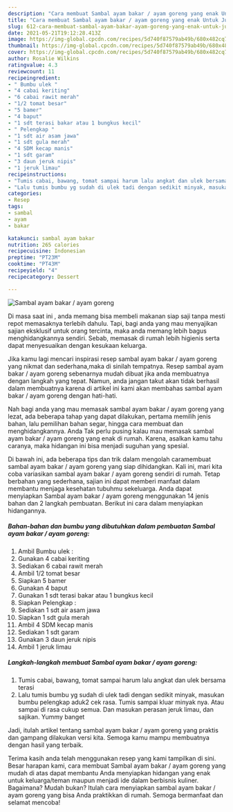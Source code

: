 ```yaml
---
description: "Cara membuat Sambal ayam bakar / ayam goreng yang enak Untuk Jualan"
title: "Cara membuat Sambal ayam bakar / ayam goreng yang enak Untuk Jualan"
slug: 612-cara-membuat-sambal-ayam-bakar-ayam-goreng-yang-enak-untuk-jualan
date: 2021-05-21T19:12:28.413Z
image: https://img-global.cpcdn.com/recipes/5d740f87579ab49b/680x482cq70/sambal-ayam-bakar-ayam-goreng-foto-resep-utama.jpg
thumbnail: https://img-global.cpcdn.com/recipes/5d740f87579ab49b/680x482cq70/sambal-ayam-bakar-ayam-goreng-foto-resep-utama.jpg
cover: https://img-global.cpcdn.com/recipes/5d740f87579ab49b/680x482cq70/sambal-ayam-bakar-ayam-goreng-foto-resep-utama.jpg
author: Rosalie Wilkins
ratingvalue: 4.3
reviewcount: 11
recipeingredient:
- " Bumbu ulek "
- "4 cabai keriting"
- "6 cabai rawit merah"
- "1/2 tomat besar"
- "5 bamer"
- "4 baput"
- "1 sdt terasi bakar atau 1 bungkus kecil"
- " Pelengkap "
- "1 sdt air asam jawa"
- "1 sdt gula merah"
- "4 SDM kecap manis"
- "1 sdt garam"
- "3 daun jeruk nipis"
- "1 jeruk limau"
recipeinstructions:
- "Tumis cabai, bawang, tomat sampai harum lalu angkat dan ulek bersama terasi"
- "Lalu tumis bumbu yg sudah di ulek tadi dengan sedikit minyak, masukan bumbu pelengkap aduk2 cek rasa. Tumis sampai kluar minyak nya. Atau sampai di rasa cukup semua. Dan masukan perasan jeruk limau, dan sajikan. Yummy banget"
categories:
- Resep
tags:
- sambal
- ayam
- bakar

katakunci: sambal ayam bakar 
nutrition: 265 calories
recipecuisine: Indonesian
preptime: "PT23M"
cooktime: "PT43M"
recipeyield: "4"
recipecategory: Dessert

---
```



![Sambal ayam bakar / ayam goreng](https://img-global.cpcdn.com/recipes/5d740f87579ab49b/680x482cq70/sambal-ayam-bakar-ayam-goreng-foto-resep-utama.jpg)

Di masa  saat ini , anda memang bisa membeli makanan siap saji tanpa mesti repot memasaknya terlebih dahulu. Tapi, bagi anda yang mau menyajikan sajian eksklusif untuk orang tercinta, maka anda memang lebih bagus menghidangkannya sendiri. Sebab, memasak di rumah lebih higienis serta dapat menyesuaikan dengan kesukaan keluarga.

Jika kamu lagi mencari inspirasi resep sambal ayam bakar / ayam goreng yang nikmat dan sederhana,maka di sinilah tempatnya. Resep sambal ayam bakar / ayam goreng  sebenarnya mudah dibuat jika anda membuatnya dengan langkah yang tepat. Namun, anda jangan takut akan tidak berhasil dalam membuatnya 
karena di artikel ini kami akan membahas sambal ayam bakar / ayam goreng dengan hati-hati.  



Nah bagi anda yang mau memasak sambal ayam bakar / ayam goreng yang lezat, ada beberapa tahap yang dapat dilakukan, pertama memilih jenis bahan, lalu pemilihan bahan segar, hingga cara membuat dan menghidangkannya. Anda Tak perlu pusing kalau mau memasak sambal ayam bakar / ayam goreng yang enak di rumah. Karena, asalkan kamu  tahu caranya, maka hidangan ini bisa menjadi suguhan yang spesial.

Di bawah ini, ada beberapa tips dan trik dalam mengolah caramembuat sambal ayam bakar / ayam goreng yang siap dihidangkan. Kali ini, mari kita coba variasikan sambal ayam bakar / ayam goreng sendiri di rumah. Tetap berbahan yang sederhana, sajian ini dapat memberi manfaat dalam membantu menjaga kesehatan tubuhmu sekeluarga. Anda dapat menyiapkan Sambal ayam bakar / ayam goreng menggunakan 14 jenis bahan dan 2 langkah pembuatan. Berikut ini cara dalam menyiapkan hidangannya.

<!--inarticleads1-->

##### Bahan-bahan dan bumbu yang dibutuhkan dalam pembuatan Sambal ayam bakar / ayam goreng:

1. Ambil  Bumbu ulek :
1. Gunakan 4 cabai keriting
1. Sediakan 6 cabai rawit merah
1. Ambil 1/2 tomat besar
1. Siapkan 5 bamer
1. Gunakan 4 baput
1. Gunakan 1 sdt terasi bakar atau 1 bungkus kecil
1. Siapkan  Pelengkap :
1. Sediakan 1 sdt air asam jawa
1. Siapkan 1 sdt gula merah
1. Ambil 4 SDM kecap manis
1. Sediakan 1 sdt garam
1. Gunakan 3 daun jeruk nipis
1. Ambil 1 jeruk limau




<!--inarticleads2-->

##### Langkah-langkah membuat Sambal ayam bakar / ayam goreng:

1. Tumis cabai, bawang, tomat sampai harum lalu angkat dan ulek bersama terasi
1. Lalu tumis bumbu yg sudah di ulek tadi dengan sedikit minyak, masukan bumbu pelengkap aduk2 cek rasa. Tumis sampai kluar minyak nya. Atau sampai di rasa cukup semua. Dan masukan perasan jeruk limau, dan sajikan. Yummy banget




Jadi, itulah artikel tentang  sambal ayam bakar / ayam goreng  yang praktis dan gampang dilakukan versi kita. Semoga kamu mampu membuatnya dengan hasil yang terbaik. 

Terima kasih anda telah menggunakan resep yang kami tampilkan di sini. Besar harapan kami, cara membuat  Sambal ayam bakar / ayam goreng yang mudah di atas dapat membantu Anda menyiapkan hidangan yang enak untuk keluarga/teman maupun menjadi ide dalam berbisnis kuliner. Bagaimana? Mudah bukan? Itulah cara menyiapkan sambal ayam bakar / ayam goreng yang bisa Anda praktikkan di rumah. Semoga bermanfaat dan selamat mencoba!

